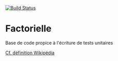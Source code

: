 [![Build Status](https://travis-ci.org/laurenthaillot/Factorielle.svg?branch=FactorielleLaurent)](https://travis-ci.org/laurenthaillot/Factorielle)



# Factorielle

Base de code propice à l'écriture de tests unitaires

[Cf. définition Wikipédia](https://fr.wikipedia.org/wiki/Factorielle)
